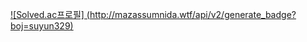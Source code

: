 <!--# Algorithm-->

[![Solved.ac프로필]
(http://mazassumnida.wtf/api/v2/generate_badge?boj=suyun329)](https://solved.ac/suyun329)
